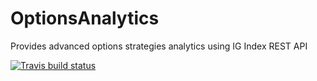 # OptionsAnalytics
Provides advanced options strategies analytics using IG Index REST API

<!-- badges: start -->
[![Travis build status](https://travis-ci.org/zumthor86/OptionsAnalytics.svg?branch=master)](https://travis-ci.org/zumthor86/OptionsAnalytics)
<!-- badges: end -->

